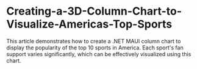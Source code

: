 # Creating-a-3D-Column-Chart-to-Visualize-Americas-Top-Sports
This article demonstrates how to create a .NET MAUI column chart to display the popularity of the top 10 sports in America. Each sport's fan support varies significantly, which can be effectively visualized using this chart.
